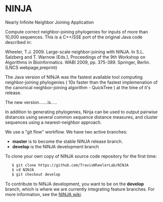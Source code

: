 # NINJA
Nearly Infinite Neighbor Joining Application

Compute correct neighbor-joining phylogenies for inputs of more than 10,000 sequences.  This is a C++/SSE port
of the original Java code described in:

Wheeler, T.J. 2009. Large-scale neighbor-joining with NINJA. In S.L. Salzberg and T. Warnow (Eds.), 
Proceedings of the 9th Workshop on Algorithms in Bioinformatics. 
WABI 2009, pp. 375-389. Springer, Berlin. (LNCS webpage,preprint)

The Java version of NINJA was the fastest available tool computing neighbor-joining phylogenies ( 10x faster than the fastest implemenation of the canonical neighbor-joining algorithm - QuickTree ) at the time of it's release.

The new version.......is.....

In addition to generating phylogenies, Ninja can be used to output pairwise distances using several
common sequence distance measures, and cluster sequences using a nearest-neighbor approach.

We use a "git flow" workflow. We have two active branches:
 * **master** is to become the stable NINJA release branch. 
 * **develop** is the NINJA development branch


To clone your own copy of NINJA source code repository for the first time:

```bash
   $ git clone https://github.com/TravisWheelerLab/NINJA
   $ cd NINJA
   $ git checkout develop
```

To contribute to NINJA development, you want to be on the
**develop** branch, which is where we are currently integrating
feature branches. For more information, see the
[NINJA wiki](https://github.com/TravisWheelerLab/NINJA/wiki).


